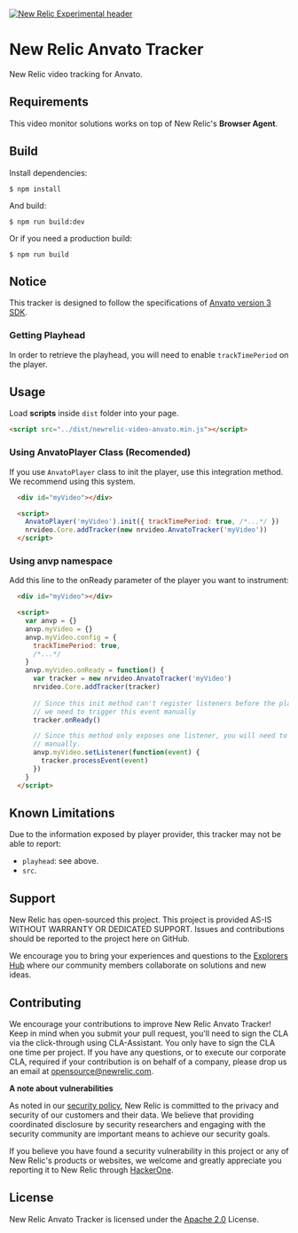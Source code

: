 [![New Relic Experimental header](https://github.com/newrelic/opensource-website/raw/master/src/images/categories/Experimental.png)](https://opensource.newrelic.com/oss-category/#new-relic-experimental)

# New Relic Anvato Tracker

New Relic video tracking for Anvato.

## Requirements

This video monitor solutions works on top of New Relic's **Browser Agent**.

## Build

Install dependencies:

```
$ npm install
```

And build:

```
$ npm run build:dev
```

Or if you need a production build:

```
$ npm run build
```

## Notice

This tracker is designed to follow the specifications of [Anvato version 3 SDK](https://dev.anvato.net/api/playerv3).

### Getting Playhead

In order to retrieve the playhead, you will need to enable `trackTimePeriod` on the player.

## Usage

Load **scripts** inside `dist` folder into your page.

```html
<script src="../dist/newrelic-video-anvato.min.js"></script>
```

### Using AnvatoPlayer Class (Recomended)

If you use `AnvatoPlayer` class to init the player, use this integration method. We recommend using this system.

```html
  <div id="myVideo"></div>

  <script>
    AnvatoPlayer('myVideo').init({ trackTimePeriod: true, /*...*/ })
    nrvideo.Core.addTracker(new nrvideo.AnvatoTracker('myVideo'))
  </script>
```

### Using anvp namespace

Add this line to the onReady parameter of the player you want to instrument:

```html
  <div id="myVideo"></div>

  <script>
    var anvp = {}
    anvp.myVideo = {}
    anvp.myVideo.config = { 
      trackTimePeriod: true, 
      /*...*/ 
    }
    anvp.myVideo.onReady = function() {
      var tracker = new nrvideo.AnvatoTracker('myVideo')
      nrvideo.Core.addTracker(tracker)
      
      // Since this init method can't register listeners before the player is ready,
      // we need to trigger this event manually
      tracker.onReady()

      // Since this method only exposes one listener, you will need to call processEvent() 
      // manually.
      anvp.myVideo.setListener(function(event) {
        tracker.processEvent(event)
      })
    }
  </script>
```

## Known Limitations

Due to the information exposed by player provider, this tracker may not be able to report:

- `playhead`: see above.
- `src`.

## Support

New Relic has open-sourced this project. This project is provided AS-IS WITHOUT WARRANTY OR DEDICATED SUPPORT. Issues and contributions should be reported to the project here on GitHub.

We encourage you to bring your experiences and questions to the [Explorers Hub](https://discuss.newrelic.com) where our community members collaborate on solutions and new ideas.

## Contributing

We encourage your contributions to improve New Relic Anvato Tracker! Keep in mind when you submit your pull request, you'll need to sign the CLA via the click-through using CLA-Assistant. You only have to sign the CLA one time per project. If you have any questions, or to execute our corporate CLA, required if your contribution is on behalf of a company, please drop us an email at opensource@newrelic.com.

**A note about vulnerabilities**

As noted in our [security policy](../../security/policy), New Relic is committed to the privacy and security of our customers and their data. We believe that providing coordinated disclosure by security researchers and engaging with the security community are important means to achieve our security goals.

If you believe you have found a security vulnerability in this project or any of New Relic's products or websites, we welcome and greatly appreciate you reporting it to New Relic through [HackerOne](https://hackerone.com/newrelic).

## License

New Relic Anvato Tracker is licensed under the [Apache 2.0](http://apache.org/licenses/LICENSE-2.0.txt) License.
